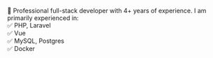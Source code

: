 🚀 Professional full-stack developer with 4+ years of experience.
I am primarily experienced in:\
✅ PHP, Laravel \
✅ Vue \
✅ MySQL, Postgres \
✅ Docker
